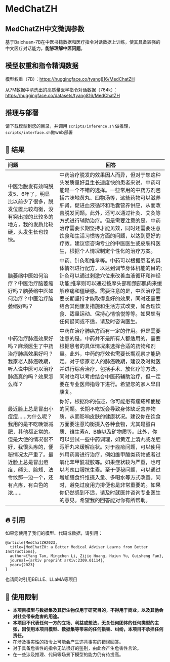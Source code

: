 # MedChatZH

## MedChatZH中文微调参数

基于Baichuan-7B在中医书籍数据和医疗指令对话数据上训练，使其具备较强的中文医疗对话能力，**能够理解中医问题**。

## 模型权重和指令精调数据

模型权重（7B）：https://huggingface.co/tyang816/MedChatZH

从7M数据中清洗出的高质量医学指令对话数据（764k）：https://huggingface.co/datasets/tyang816/MedChatZH

## 推理与部署

请下载模型到您的目录，并调用 `scripts/inference.sh` 做推理，`scripts/interface.sh`做web部署

## 🚀 结果

| 问题                                                         | 回答                                                         |
| :----------------------------------------------------------- | ------------------------------------------------------------ |
| 中医治脱发有效吗脱发5、6年了，明显比以前少了很多，脱发位置比较均衡，没有突出掉的比较多的地方，我的发质比较硬，头发生长也较快。 | 中药治疗脱发的效果因人而异，但对于您这种头发质量好且生长速度快的患者来说，中药可能是一个不错的选择。一些常用的中药方剂包括六味地黄丸、四物汤等，这些药物可以滋养肝肾，促进血液循环和毛囊营养供应，从而改善脱发问题。此外，还可以通过针灸、艾灸等方式进行辅助治疗。但是需要注意的是，中药治疗需要长期坚持才能见效，同时还需要注意饮食和生活习惯等方面的问题，以达到更好的疗效。建议您咨询专业的中医医生或皮肤科医生，根据个人情况制定个性化的治疗方案。 |
| 脑萎缩中医如何治疗？中医治疗脑萎缩好吗？脑萎缩中医如何治疗？中医治疗脑萎缩好吗？ | 中药、针灸和推拿等。中药可以根据患者的具体情况进行配方，以达到调节身体机能的目的;针灸可以通过刺激穴位来改善血液循环和神经功能;推拿则可以通过按摩头部和颈部肌肉来缓解疼痛和僵硬感。需要注意的是，中医治疗需要长期坚持才能取得良好的效果，同时还需要结合其他康复措施和生活方式改变，如合理饮食、适量运动、保持心情愉悦等等。如果您有任何疑问或不适，请及时咨询医生。 |
| 中药治疗肺癌效果好吗？麻烦医生了中药治疗肺癌效果好吗？我家老人肺癌晚期，听人说中医可以治疗肺癌真的吗？效果怎么样？ | 中药在治疗肺癌方面有一定的作用。但是需要注意的是，中药并不是所有人都适用的，需要根据患者的具体情况来选择合适的药物和剂量。此外，中药的疗效也需要长期观察才能确定。对于您家老人的肺癌晚期，建议及时就医并进行综合治疗，包括手术、放化疗等方法。同时也可以考虑结合中医药辅助治疗，但一定要在专业医师指导下进行。希望您的家人早日康复。 |
| 最近脸上总是冒出小痘痘……为什么呢？我用的是不吃晚饭减肥，其他都正常的。但是大便的情况很不好，我很头疼的，便秘情况太严重了。最近脸上总是冒出痘痘，额头、脸颊、法令纹那一边一个，还有点疼，有白色的浓…… | 你好，根据你的描述，你可能患有痤疮和便秘的问题。长期不吃饭会导致身体缺乏营养物质，从而影响皮肤的健康状况。建议你在饮食方面要注意均衡摄入各种食物，尤其是蛋白质、维生素A、B族以及矿物质等。此外，你可以尝试一些中药调理，如黄连上清丸或龙胆泻肝丸来缓解症状。对于痤疮问题，可以使用外用药膏进行治疗，例如维甲酸类药物或者过氧化苯甲酰凝胶等。如果症状较为严重，也可以考虑口服抗生素。至于便秘问题，可以通过增加膳食纤维摄入量、多喝水等方式改善。同时，避免过度用力排便也是非常重要的。如果你仍然感到不适，请及时就医并咨询专业医生的意见。希望我的回答能对你有所帮助。 |

## **🔥 引用**

如果您使用了我们的模型、代码或数据，请引用：

```
@article{MedChatZH2023,
  title={MedChatZH: a Better Medical Adviser Learns from Better Instructions},
  author={Yang Tan, Mingchen Li, Zijie Huang, Huiun Yu, Guisheng Fan},
  journal={arXiv preprint arXiv:2309.01114},
  year={2023}
}
```

也请同时引用BELLE、LLaMA等项目

## **🐼 使用限制**

  - **本项目模型与数据集及其衍生物仅用于研究目的，不得用于商业，以及其他会对社会带来危害的用途。**
  - **本项目不代表任何一方的立场、利益或想法，无关任何团体的任何类型的主张，因使用本项目模型、数据集等带来的任何损害、纠纷，本项目不承担任何责任。**
  - 在涉及事实性的指令上可能会产生违背事实的错误回答。
- 对于具备危害性的指令无法很好的鉴别，由此会产生危害性言论。
- 在一些涉及推理、代码等场景下模型的能力仍有待提高。